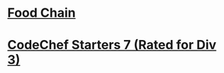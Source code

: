 # [Food Chain](https://www.codechef.com/START7B/problems/FODCHAIN)
# [CodeChef Starters 7 (Rated for Div 3)](https://www.codechef.com/START7)